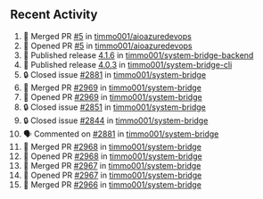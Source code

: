 ## Recent Activity

<!--START_SECTION:activity-->
1. 🎉 Merged PR [#5](https://github.com/timmo001/aioazuredevops/pull/5) in [timmo001/aioazuredevops](https://github.com/timmo001/aioazuredevops)
2. 💪 Opened PR [#5](https://github.com/timmo001/aioazuredevops/pull/5) in [timmo001/aioazuredevops](https://github.com/timmo001/aioazuredevops)
3. 🚀 Published release [4.1.6](https://github.com/4.1.6) in [timmo001/system-bridge-backend](https://github.com/timmo001/system-bridge-backend)
4. 🚀 Published release [4.0.3](https://github.com/4.0.3) in [timmo001/system-bridge-cli](https://github.com/timmo001/system-bridge-cli)
5. 🔒 Closed issue [#2881](https://github.com/timmo001/system-bridge/issues/2881) in [timmo001/system-bridge](https://github.com/timmo001/system-bridge)
6. 🎉 Merged PR [#2969](https://github.com/timmo001/system-bridge/pull/2969) in [timmo001/system-bridge](https://github.com/timmo001/system-bridge)
7. 💪 Opened PR [#2969](https://github.com/timmo001/system-bridge/pull/2969) in [timmo001/system-bridge](https://github.com/timmo001/system-bridge)
8. 🔒 Closed issue [#2851](https://github.com/timmo001/system-bridge/issues/2851) in [timmo001/system-bridge](https://github.com/timmo001/system-bridge)
9. 🔒 Closed issue [#2844](https://github.com/timmo001/system-bridge/issues/2844) in [timmo001/system-bridge](https://github.com/timmo001/system-bridge)
10. 🗣 Commented on [#2881](https://github.com/timmo001/system-bridge/issues/2881) in [timmo001/system-bridge](https://github.com/timmo001/system-bridge)
11. 🎉 Merged PR [#2968](https://github.com/timmo001/system-bridge/pull/2968) in [timmo001/system-bridge](https://github.com/timmo001/system-bridge)
12. 💪 Opened PR [#2968](https://github.com/timmo001/system-bridge/pull/2968) in [timmo001/system-bridge](https://github.com/timmo001/system-bridge)
13. 🎉 Merged PR [#2967](https://github.com/timmo001/system-bridge/pull/2967) in [timmo001/system-bridge](https://github.com/timmo001/system-bridge)
14. 💪 Opened PR [#2967](https://github.com/timmo001/system-bridge/pull/2967) in [timmo001/system-bridge](https://github.com/timmo001/system-bridge)
15. 🎉 Merged PR [#2966](https://github.com/timmo001/system-bridge/pull/2966) in [timmo001/system-bridge](https://github.com/timmo001/system-bridge)
<!--END_SECTION:activity-->
